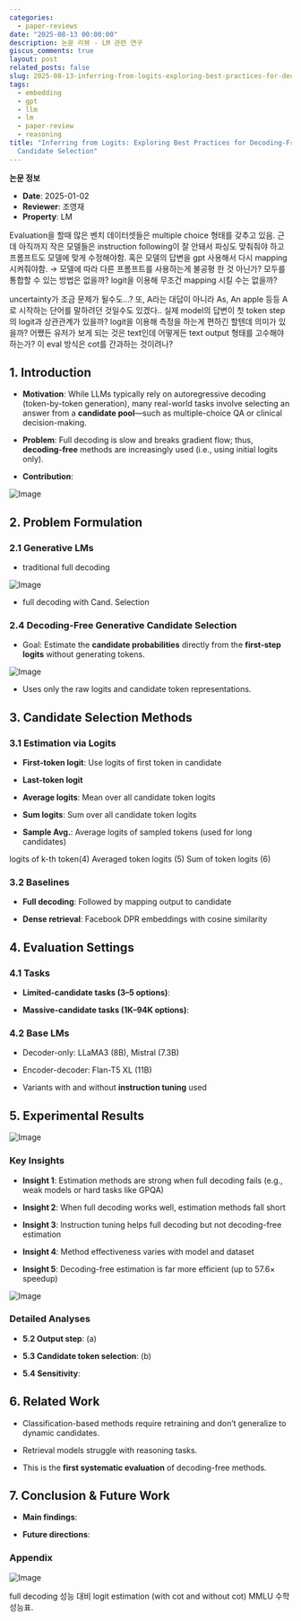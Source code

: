 ```yaml
---
categories:
  - paper-reviews
date: "2025-08-13 00:00:00"
description: 논문 리뷰 - LM 관련 연구
giscus_comments: true
layout: post
related_posts: false
slug: 2025-08-13-inferring-from-logits-exploring-best-practices-for-decoding
tags:
  - embedding
  - gpt
  - llm
  - lm
  - paper-review
  - reasoning
title: "Inferring from Logits: Exploring Best Practices for Decoding-Free Generative
  Candidate Selection"
---
```


**논문 정보**

- **Date**: 2025-01-02
- **Reviewer**: 조영재
- **Property**: LM

Evaluation을 할때 많은 벤치 데이터셋들은 multiple choice 형태를 갖추고 있음. 근데 아직까지 작은 모델들은 instruction following이 잘 안돼서 파싱도 맞춰줘야 하고 프롬프트도 모델에 맞게 수정해야함. 혹은 모델의 답변을 gpt 사용해서 다시 mapping 시켜줘야함. → 모델에 따라 다른 프롬프트를 사용하는게 불공평 한 것 아닌가? 모두를 통합할 수 있는 방법은 없을까? logit을 이용해 무조건 mapping 시킬 수는 없을까?

uncertainty가 조금 문제가 될수도…? 또, A라는 대답이 아니라 As, An apple 등등 A 로 시작하는 단어를 말하려던 것일수도 있겠다.. 실제 model의 답변이 첫 token step의 logit과 상관관계가 있을까? logit을 이용해 측정을 하는게 편하긴 할텐데 의미가 있을까? 어쨌든 유저가 보게 되는 것은 text인데 어떻게든 text output 형태를 고수해야 하는가? 이 eval 방식은 cot를 간과하는 것이려나?

## 1. Introduction

- **Motivation**: While LLMs typically rely on autoregressive decoding (token-by-token generation), many real-world tasks involve selecting an answer from a **candidate pool**—such as multiple-choice QA or clinical decision-making.

- **Problem**: Full decoding is slow and breaks gradient flow; thus, **decoding-free** methods are increasingly used (i.e., using initial logits only).

- **Contribution**:

![Image](https://prod-files-secure.s3.us-west-2.amazonaws.com/3acbc979-3f43-48f4-8683-229c6104ec76/57d2595d-2c34-4dd5-8b2a-03b81e5a4775/image.png?X-Amz-Algorithm=AWS4-HMAC-SHA256&X-Amz-Content-Sha256=UNSIGNED-PAYLOAD&X-Amz-Credential=ASIAZI2LB466U6BIRTW2%2F20250810%2Fus-west-2%2Fs3%2Faws4_request&X-Amz-Date=20250810T105952Z&X-Amz-Expires=3600&X-Amz-Security-Token=IQoJb3JpZ2luX2VjEJr%2F%2F%2F%2F%2F%2F%2F%2F%2F%2FwEaCXVzLXdlc3QtMiJGMEQCIDvDyEvct6lch2Jf2s71YpuuHEWXatf9RwWs4TmTNiSVAiAlnOBgVw2MIJrxdBhX4vTZ2PiAbGtLj61n6%2FQv5HNvtSqIBAjT%2F%2F%2F%2F%2F%2F%2F%2F%2F%2F8BEAAaDDYzNzQyMzE4MzgwNSIMZaCFi9OrYnbTfY3IKtwD3uTlilIPFaR%2FWfehhZjwSgyXZvtManXbkbYATIkwQMEQz%2BmCC%2FnhY4pwcAqyypZXw4YNjgZuCqKUCMMrf%2Fj6yWsljaNvxIP2J7wKVW%2Byx5jCQpJSJnwQcHYxrxajnWAbewVW6LtNVNCPmkScFepl1oZotKSrQMDSCCE3ue1rAS3YZTW1vtPQIs7kWOuY1%2Fk%2F024%2BkO1N%2BPbGqCYUFDGqGsJjf41GksAjrG68s1y5iO4%2FCvTbLIri%2BjkCsTBSmD9usRkVK5IW1yY0OF336Jw91%2B4%2FFs12EtKAbELxdgRXJMXUyh8nIcFJWNEMOQxe4TkjZk%2BTT10CTeP9dshZtKzQ3I3SGZ4M2coM0elaCucTQ5VPkQVVX8gcPOu0iJQ%2FfLPwMPWqvZfkjfr4jOMjPjPGXbwXWwTlJU%2FwP7PZXPRV%2FNaU%2Fs2yEuTlEG44N9Ona%2BObpmdRohSno0p2wRUZas7aIkX366SeDglTWkc0zmkTIMc5mydtg1Z5qIqKyvun1kRn4iMhe11EoPrOmFBpTtNHrgJecR%2BtBh4Q%2FQAeQ3y0HdnT23vekbnGbYsTQp0afwxx4AArznypfG6PvkGYJiUx2jm41h%2FCdLGhZ%2FXvr8zbFl7oHxhnHSbgt2TAYbMwvdThxAY6pgH0%2FuNgMcMuz9oj50MwciKF4Z7sRQkTgRVHMH6TCKZ3OtYAl%2BLuoN2%2BjKIu%2Bvc%2Bh%2Bo1g%2Fcd9zaxINko%2BY9xsIzTq7WbxDc33Buraq7zgd13bq7pJVw70MEc6inn4SMyhIMhVEafib47l37%2B%2FCMwERjIKE5OUcaiWw6Nm5lvsWKYJJdUs79PCZqYRDA3a0yLY%2BGj5fEovpsoeAZkJChheT4VfqOzXykq&X-Amz-Signature=83353323869bac8b02e968586f533cbae96d6b100f05dffeae4eb6ef4e07d58c&X-Amz-SignedHeaders=host&x-amz-checksum-mode=ENABLED&x-id=GetObject)

## 2. Problem Formulation

### 2.1 Generative LMs

- traditional full decoding

![Image](https://prod-files-secure.s3.us-west-2.amazonaws.com/3acbc979-3f43-48f4-8683-229c6104ec76/f0792e36-49ad-4416-a3b5-3d45a3b5d172/image.png?X-Amz-Algorithm=AWS4-HMAC-SHA256&X-Amz-Content-Sha256=UNSIGNED-PAYLOAD&X-Amz-Credential=ASIAZI2LB466U6BIRTW2%2F20250810%2Fus-west-2%2Fs3%2Faws4_request&X-Amz-Date=20250810T105952Z&X-Amz-Expires=3600&X-Amz-Security-Token=IQoJb3JpZ2luX2VjEJr%2F%2F%2F%2F%2F%2F%2F%2F%2F%2FwEaCXVzLXdlc3QtMiJGMEQCIDvDyEvct6lch2Jf2s71YpuuHEWXatf9RwWs4TmTNiSVAiAlnOBgVw2MIJrxdBhX4vTZ2PiAbGtLj61n6%2FQv5HNvtSqIBAjT%2F%2F%2F%2F%2F%2F%2F%2F%2F%2F8BEAAaDDYzNzQyMzE4MzgwNSIMZaCFi9OrYnbTfY3IKtwD3uTlilIPFaR%2FWfehhZjwSgyXZvtManXbkbYATIkwQMEQz%2BmCC%2FnhY4pwcAqyypZXw4YNjgZuCqKUCMMrf%2Fj6yWsljaNvxIP2J7wKVW%2Byx5jCQpJSJnwQcHYxrxajnWAbewVW6LtNVNCPmkScFepl1oZotKSrQMDSCCE3ue1rAS3YZTW1vtPQIs7kWOuY1%2Fk%2F024%2BkO1N%2BPbGqCYUFDGqGsJjf41GksAjrG68s1y5iO4%2FCvTbLIri%2BjkCsTBSmD9usRkVK5IW1yY0OF336Jw91%2B4%2FFs12EtKAbELxdgRXJMXUyh8nIcFJWNEMOQxe4TkjZk%2BTT10CTeP9dshZtKzQ3I3SGZ4M2coM0elaCucTQ5VPkQVVX8gcPOu0iJQ%2FfLPwMPWqvZfkjfr4jOMjPjPGXbwXWwTlJU%2FwP7PZXPRV%2FNaU%2Fs2yEuTlEG44N9Ona%2BObpmdRohSno0p2wRUZas7aIkX366SeDglTWkc0zmkTIMc5mydtg1Z5qIqKyvun1kRn4iMhe11EoPrOmFBpTtNHrgJecR%2BtBh4Q%2FQAeQ3y0HdnT23vekbnGbYsTQp0afwxx4AArznypfG6PvkGYJiUx2jm41h%2FCdLGhZ%2FXvr8zbFl7oHxhnHSbgt2TAYbMwvdThxAY6pgH0%2FuNgMcMuz9oj50MwciKF4Z7sRQkTgRVHMH6TCKZ3OtYAl%2BLuoN2%2BjKIu%2Bvc%2Bh%2Bo1g%2Fcd9zaxINko%2BY9xsIzTq7WbxDc33Buraq7zgd13bq7pJVw70MEc6inn4SMyhIMhVEafib47l37%2B%2FCMwERjIKE5OUcaiWw6Nm5lvsWKYJJdUs79PCZqYRDA3a0yLY%2BGj5fEovpsoeAZkJChheT4VfqOzXykq&X-Amz-Signature=91f5fb4dea0b158186a79d01e1a3e820e75926c02dd273cf938973697fefdd78&X-Amz-SignedHeaders=host&x-amz-checksum-mode=ENABLED&x-id=GetObject)

- full decoding with Cand. Selection

### 2.4 Decoding-Free Generative Candidate Selection

- Goal: Estimate the **candidate probabilities** directly from the **first-step logits** without generating tokens.

![Image](https://prod-files-secure.s3.us-west-2.amazonaws.com/3acbc979-3f43-48f4-8683-229c6104ec76/84ee718f-6c65-4462-bf5a-fe8d85614b0b/image.png?X-Amz-Algorithm=AWS4-HMAC-SHA256&X-Amz-Content-Sha256=UNSIGNED-PAYLOAD&X-Amz-Credential=ASIAZI2LB466U6BIRTW2%2F20250810%2Fus-west-2%2Fs3%2Faws4_request&X-Amz-Date=20250810T105952Z&X-Amz-Expires=3600&X-Amz-Security-Token=IQoJb3JpZ2luX2VjEJr%2F%2F%2F%2F%2F%2F%2F%2F%2F%2FwEaCXVzLXdlc3QtMiJGMEQCIDvDyEvct6lch2Jf2s71YpuuHEWXatf9RwWs4TmTNiSVAiAlnOBgVw2MIJrxdBhX4vTZ2PiAbGtLj61n6%2FQv5HNvtSqIBAjT%2F%2F%2F%2F%2F%2F%2F%2F%2F%2F8BEAAaDDYzNzQyMzE4MzgwNSIMZaCFi9OrYnbTfY3IKtwD3uTlilIPFaR%2FWfehhZjwSgyXZvtManXbkbYATIkwQMEQz%2BmCC%2FnhY4pwcAqyypZXw4YNjgZuCqKUCMMrf%2Fj6yWsljaNvxIP2J7wKVW%2Byx5jCQpJSJnwQcHYxrxajnWAbewVW6LtNVNCPmkScFepl1oZotKSrQMDSCCE3ue1rAS3YZTW1vtPQIs7kWOuY1%2Fk%2F024%2BkO1N%2BPbGqCYUFDGqGsJjf41GksAjrG68s1y5iO4%2FCvTbLIri%2BjkCsTBSmD9usRkVK5IW1yY0OF336Jw91%2B4%2FFs12EtKAbELxdgRXJMXUyh8nIcFJWNEMOQxe4TkjZk%2BTT10CTeP9dshZtKzQ3I3SGZ4M2coM0elaCucTQ5VPkQVVX8gcPOu0iJQ%2FfLPwMPWqvZfkjfr4jOMjPjPGXbwXWwTlJU%2FwP7PZXPRV%2FNaU%2Fs2yEuTlEG44N9Ona%2BObpmdRohSno0p2wRUZas7aIkX366SeDglTWkc0zmkTIMc5mydtg1Z5qIqKyvun1kRn4iMhe11EoPrOmFBpTtNHrgJecR%2BtBh4Q%2FQAeQ3y0HdnT23vekbnGbYsTQp0afwxx4AArznypfG6PvkGYJiUx2jm41h%2FCdLGhZ%2FXvr8zbFl7oHxhnHSbgt2TAYbMwvdThxAY6pgH0%2FuNgMcMuz9oj50MwciKF4Z7sRQkTgRVHMH6TCKZ3OtYAl%2BLuoN2%2BjKIu%2Bvc%2Bh%2Bo1g%2Fcd9zaxINko%2BY9xsIzTq7WbxDc33Buraq7zgd13bq7pJVw70MEc6inn4SMyhIMhVEafib47l37%2B%2FCMwERjIKE5OUcaiWw6Nm5lvsWKYJJdUs79PCZqYRDA3a0yLY%2BGj5fEovpsoeAZkJChheT4VfqOzXykq&X-Amz-Signature=d89fbe7a3d909326836baf44934843ed44e4adfc675607851fcfc2cb7cde819b&X-Amz-SignedHeaders=host&x-amz-checksum-mode=ENABLED&x-id=GetObject)

- Uses only the raw logits and candidate token representations.

## 3. Candidate Selection Methods

### 3.1 Estimation via Logits

- **First-token logit**: Use logits of first token in candidate

- **Last-token logit**

- **Average logits**: Mean over all candidate token logits

- **Sum logits**: Sum over all candidate token logits

- **Sample Avg.**: Average logits of sampled tokens (used for long candidates)

logits of k-th token(4) Averaged token logits (5) Sum of token logits (6)

### 3.2 Baselines

- **Full decoding**: Followed by mapping output to candidate

- **Dense retrieval**: Facebook DPR embeddings with cosine similarity

## 4. Evaluation Settings

### 4.1 Tasks

- **Limited-candidate tasks (3–5 options)**:

- **Massive-candidate tasks (1K–94K options)**:

### 4.2 Base LMs

- Decoder-only: LLaMA3 (8B), Mistral (7.3B)

- Encoder-decoder: Flan-T5 XL (11B)

- Variants with and without **instruction tuning** used

## 5. Experimental Results

![Image](https://prod-files-secure.s3.us-west-2.amazonaws.com/3acbc979-3f43-48f4-8683-229c6104ec76/591b8204-0b09-4ad8-be21-3d5164545c5b/image.png?X-Amz-Algorithm=AWS4-HMAC-SHA256&X-Amz-Content-Sha256=UNSIGNED-PAYLOAD&X-Amz-Credential=ASIAZI2LB466U6BIRTW2%2F20250810%2Fus-west-2%2Fs3%2Faws4_request&X-Amz-Date=20250810T105952Z&X-Amz-Expires=3600&X-Amz-Security-Token=IQoJb3JpZ2luX2VjEJr%2F%2F%2F%2F%2F%2F%2F%2F%2F%2FwEaCXVzLXdlc3QtMiJGMEQCIDvDyEvct6lch2Jf2s71YpuuHEWXatf9RwWs4TmTNiSVAiAlnOBgVw2MIJrxdBhX4vTZ2PiAbGtLj61n6%2FQv5HNvtSqIBAjT%2F%2F%2F%2F%2F%2F%2F%2F%2F%2F8BEAAaDDYzNzQyMzE4MzgwNSIMZaCFi9OrYnbTfY3IKtwD3uTlilIPFaR%2FWfehhZjwSgyXZvtManXbkbYATIkwQMEQz%2BmCC%2FnhY4pwcAqyypZXw4YNjgZuCqKUCMMrf%2Fj6yWsljaNvxIP2J7wKVW%2Byx5jCQpJSJnwQcHYxrxajnWAbewVW6LtNVNCPmkScFepl1oZotKSrQMDSCCE3ue1rAS3YZTW1vtPQIs7kWOuY1%2Fk%2F024%2BkO1N%2BPbGqCYUFDGqGsJjf41GksAjrG68s1y5iO4%2FCvTbLIri%2BjkCsTBSmD9usRkVK5IW1yY0OF336Jw91%2B4%2FFs12EtKAbELxdgRXJMXUyh8nIcFJWNEMOQxe4TkjZk%2BTT10CTeP9dshZtKzQ3I3SGZ4M2coM0elaCucTQ5VPkQVVX8gcPOu0iJQ%2FfLPwMPWqvZfkjfr4jOMjPjPGXbwXWwTlJU%2FwP7PZXPRV%2FNaU%2Fs2yEuTlEG44N9Ona%2BObpmdRohSno0p2wRUZas7aIkX366SeDglTWkc0zmkTIMc5mydtg1Z5qIqKyvun1kRn4iMhe11EoPrOmFBpTtNHrgJecR%2BtBh4Q%2FQAeQ3y0HdnT23vekbnGbYsTQp0afwxx4AArznypfG6PvkGYJiUx2jm41h%2FCdLGhZ%2FXvr8zbFl7oHxhnHSbgt2TAYbMwvdThxAY6pgH0%2FuNgMcMuz9oj50MwciKF4Z7sRQkTgRVHMH6TCKZ3OtYAl%2BLuoN2%2BjKIu%2Bvc%2Bh%2Bo1g%2Fcd9zaxINko%2BY9xsIzTq7WbxDc33Buraq7zgd13bq7pJVw70MEc6inn4SMyhIMhVEafib47l37%2B%2FCMwERjIKE5OUcaiWw6Nm5lvsWKYJJdUs79PCZqYRDA3a0yLY%2BGj5fEovpsoeAZkJChheT4VfqOzXykq&X-Amz-Signature=dddc0cefd7f4dfdd22231fa725b796fa820847fdd41b6997bbf1734fe58636da&X-Amz-SignedHeaders=host&x-amz-checksum-mode=ENABLED&x-id=GetObject)

### Key Insights

- **Insight 1**: Estimation methods are strong when full decoding fails (e.g., weak models or hard tasks like GPQA)

- **Insight 2**: When full decoding works well, estimation methods fall short

- **Insight 3**: Instruction tuning helps full decoding but not decoding-free estimation

- **Insight 4**: Method effectiveness varies with model and dataset

- **Insight 5**: Decoding-free estimation is far more efficient (up to 57.6× speedup)

![Image](https://prod-files-secure.s3.us-west-2.amazonaws.com/3acbc979-3f43-48f4-8683-229c6104ec76/5c2e05b8-3832-4538-a9e1-deb80d42160d/image.png?X-Amz-Algorithm=AWS4-HMAC-SHA256&X-Amz-Content-Sha256=UNSIGNED-PAYLOAD&X-Amz-Credential=ASIAZI2LB466U6BIRTW2%2F20250810%2Fus-west-2%2Fs3%2Faws4_request&X-Amz-Date=20250810T105952Z&X-Amz-Expires=3600&X-Amz-Security-Token=IQoJb3JpZ2luX2VjEJr%2F%2F%2F%2F%2F%2F%2F%2F%2F%2FwEaCXVzLXdlc3QtMiJGMEQCIDvDyEvct6lch2Jf2s71YpuuHEWXatf9RwWs4TmTNiSVAiAlnOBgVw2MIJrxdBhX4vTZ2PiAbGtLj61n6%2FQv5HNvtSqIBAjT%2F%2F%2F%2F%2F%2F%2F%2F%2F%2F8BEAAaDDYzNzQyMzE4MzgwNSIMZaCFi9OrYnbTfY3IKtwD3uTlilIPFaR%2FWfehhZjwSgyXZvtManXbkbYATIkwQMEQz%2BmCC%2FnhY4pwcAqyypZXw4YNjgZuCqKUCMMrf%2Fj6yWsljaNvxIP2J7wKVW%2Byx5jCQpJSJnwQcHYxrxajnWAbewVW6LtNVNCPmkScFepl1oZotKSrQMDSCCE3ue1rAS3YZTW1vtPQIs7kWOuY1%2Fk%2F024%2BkO1N%2BPbGqCYUFDGqGsJjf41GksAjrG68s1y5iO4%2FCvTbLIri%2BjkCsTBSmD9usRkVK5IW1yY0OF336Jw91%2B4%2FFs12EtKAbELxdgRXJMXUyh8nIcFJWNEMOQxe4TkjZk%2BTT10CTeP9dshZtKzQ3I3SGZ4M2coM0elaCucTQ5VPkQVVX8gcPOu0iJQ%2FfLPwMPWqvZfkjfr4jOMjPjPGXbwXWwTlJU%2FwP7PZXPRV%2FNaU%2Fs2yEuTlEG44N9Ona%2BObpmdRohSno0p2wRUZas7aIkX366SeDglTWkc0zmkTIMc5mydtg1Z5qIqKyvun1kRn4iMhe11EoPrOmFBpTtNHrgJecR%2BtBh4Q%2FQAeQ3y0HdnT23vekbnGbYsTQp0afwxx4AArznypfG6PvkGYJiUx2jm41h%2FCdLGhZ%2FXvr8zbFl7oHxhnHSbgt2TAYbMwvdThxAY6pgH0%2FuNgMcMuz9oj50MwciKF4Z7sRQkTgRVHMH6TCKZ3OtYAl%2BLuoN2%2BjKIu%2Bvc%2Bh%2Bo1g%2Fcd9zaxINko%2BY9xsIzTq7WbxDc33Buraq7zgd13bq7pJVw70MEc6inn4SMyhIMhVEafib47l37%2B%2FCMwERjIKE5OUcaiWw6Nm5lvsWKYJJdUs79PCZqYRDA3a0yLY%2BGj5fEovpsoeAZkJChheT4VfqOzXykq&X-Amz-Signature=d2c8f56cc3bd3f5e7e4b6fb7301aa786a2b03e9a1a1f7056c829be83fb696e8e&X-Amz-SignedHeaders=host&x-amz-checksum-mode=ENABLED&x-id=GetObject)

### Detailed Analyses

- **5.2 Output step**: (a)

- **5.3 Candidate token selection**: (b)

- **5.4 Sensitivity**:

## 6. Related Work

- Classification-based methods require retraining and don’t generalize to dynamic candidates.

- Retrieval models struggle with reasoning tasks.

- This is the **first systematic evaluation** of decoding-free methods.

## 7. Conclusion & Future Work

- **Main findings**:

- **Future directions**:

### Appendix

![Image](https://prod-files-secure.s3.us-west-2.amazonaws.com/3acbc979-3f43-48f4-8683-229c6104ec76/e81a494c-5b19-493c-b78d-b5c8c22aa801/image.png?X-Amz-Algorithm=AWS4-HMAC-SHA256&X-Amz-Content-Sha256=UNSIGNED-PAYLOAD&X-Amz-Credential=ASIAZI2LB466U6BIRTW2%2F20250810%2Fus-west-2%2Fs3%2Faws4_request&X-Amz-Date=20250810T105952Z&X-Amz-Expires=3600&X-Amz-Security-Token=IQoJb3JpZ2luX2VjEJr%2F%2F%2F%2F%2F%2F%2F%2F%2F%2FwEaCXVzLXdlc3QtMiJGMEQCIDvDyEvct6lch2Jf2s71YpuuHEWXatf9RwWs4TmTNiSVAiAlnOBgVw2MIJrxdBhX4vTZ2PiAbGtLj61n6%2FQv5HNvtSqIBAjT%2F%2F%2F%2F%2F%2F%2F%2F%2F%2F8BEAAaDDYzNzQyMzE4MzgwNSIMZaCFi9OrYnbTfY3IKtwD3uTlilIPFaR%2FWfehhZjwSgyXZvtManXbkbYATIkwQMEQz%2BmCC%2FnhY4pwcAqyypZXw4YNjgZuCqKUCMMrf%2Fj6yWsljaNvxIP2J7wKVW%2Byx5jCQpJSJnwQcHYxrxajnWAbewVW6LtNVNCPmkScFepl1oZotKSrQMDSCCE3ue1rAS3YZTW1vtPQIs7kWOuY1%2Fk%2F024%2BkO1N%2BPbGqCYUFDGqGsJjf41GksAjrG68s1y5iO4%2FCvTbLIri%2BjkCsTBSmD9usRkVK5IW1yY0OF336Jw91%2B4%2FFs12EtKAbELxdgRXJMXUyh8nIcFJWNEMOQxe4TkjZk%2BTT10CTeP9dshZtKzQ3I3SGZ4M2coM0elaCucTQ5VPkQVVX8gcPOu0iJQ%2FfLPwMPWqvZfkjfr4jOMjPjPGXbwXWwTlJU%2FwP7PZXPRV%2FNaU%2Fs2yEuTlEG44N9Ona%2BObpmdRohSno0p2wRUZas7aIkX366SeDglTWkc0zmkTIMc5mydtg1Z5qIqKyvun1kRn4iMhe11EoPrOmFBpTtNHrgJecR%2BtBh4Q%2FQAeQ3y0HdnT23vekbnGbYsTQp0afwxx4AArznypfG6PvkGYJiUx2jm41h%2FCdLGhZ%2FXvr8zbFl7oHxhnHSbgt2TAYbMwvdThxAY6pgH0%2FuNgMcMuz9oj50MwciKF4Z7sRQkTgRVHMH6TCKZ3OtYAl%2BLuoN2%2BjKIu%2Bvc%2Bh%2Bo1g%2Fcd9zaxINko%2BY9xsIzTq7WbxDc33Buraq7zgd13bq7pJVw70MEc6inn4SMyhIMhVEafib47l37%2B%2FCMwERjIKE5OUcaiWw6Nm5lvsWKYJJdUs79PCZqYRDA3a0yLY%2BGj5fEovpsoeAZkJChheT4VfqOzXykq&X-Amz-Signature=cf6bf43f3242387d7762386736a4fc15cd13c6c0165701069f40f500afa078a4&X-Amz-SignedHeaders=host&x-amz-checksum-mode=ENABLED&x-id=GetObject)

full decoding 성능 대비 logit estimation (with cot and without cot) MMLU 수학 성능표.

